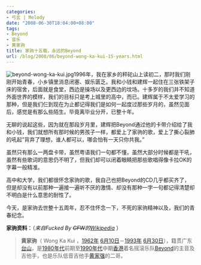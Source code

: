 ```yaml
---
categories:
- 弓玄 | Melody
date: "2008-06-30T18:04:00+08:00"
tags:
- Beyond
- 音乐
- 黄家驹
title: 家驹十五载，永远的Beyond
url: /blog/2008/06/beyond-wong-ka-kui-15-years.html
---
```

<span class="right">![beyond-wong-ka-kui.jpg](/images/beyond-wong-ka-kui.jpg "不死的家驹")</span>1996年，我在家乡的秤砣山上读初二，那时我们刚刚开始青春，小乡镇里消息闭塞、娱乐匮乏。我和小钱和建辉一起住在三张铁架子床的宿舍，后面就是食堂，西边是操场以及更西边的坟场。十多岁的我们并不知道外面世界的模样，我们的目标只是考上城里的高中，而已。建辉属于不太爱学习的那种，但是我们仨到现在为止都记得我们是如何一起度过那些岁月的，虽然见面后，感觉是有那么些陌生。毕竟离毕业分开，已整十年。
<!--more-->
无聊的说起这些，因为就在那段岁月里，建辉把Beyond通过他的卡带介绍给了我和小钱，我们就想所有那时候的男孩子一样，都爱上了家驹的歌，爱上了撕心裂肺的吼起&#8221;背弃了理想，谁人都可以，哪会怕有一天只你共我。&#8221;

虽然只有那么一两盘卡带，虽然粤语我们一句都不懂，虽然大部分时候都是干吼，虽然有些歌词的意思仍不明了，但我们却可以闭着眼睛把那些歌唱得像卡拉OK的字幕一般精准。

高中和大学，我们都很怀念家驹的歌，我自己也把Beyond的CD几乎都买齐了，但是却没有以前那种一遍接一遍听不厌的激情、却没有那种一字一句都记得清楚却不明白是什么意思的耐性了。

今天，是家驹去世整十五周年，忍不住怀念一下，不死的家驹精神以及，我们的青春纪念。

**家驹资料**：（*来自Fucked By <del datetime="2008-06-30T08:06:02+00:00">GFW</del>的[Wikipedia][1]* ）

> **黄家驹**（ Wong Ka Kui ，[1962年][2] [6月10日][3]－[1993年][4] [6月30日][5]），籍贯广东[台山][6]，是[1980年代][7]前期至[1990年代][8]中期[香港][9]着名摇滚乐队[Beyond][10]的主音及吉他手，也是乐队低音吉他手[黄家强][11]的二哥。

 [1]: http://zh.wikipedia.org/wiki/黃家駒 "黄家驹- Wikipedia"
 [2]: http://zh.wikipedia.org/w/index.php?title=1962年&variant=zh-hans "1962年"
 [3]: http://zh.wikipedia.org/w/index.php?title=6月10日&variant=zh-hans "6月10日"
 [4]: http://zh.wikipedia.org/w/index.php?title=1993年&variant=zh-hans "1993年"
 [5]: http://zh.wikipedia.org/w/index.php?title=6月30日&variant=zh-hans "6月30日"
 [6]: http://zh.wikipedia.org/w/index.php?title=台山&variant=zh-hans "台山"
 [7]: http://zh.wikipedia.org/w/index.php?title=1980年代&variant=zh-hans "1980年代"
 [8]: http://zh.wikipedia.org/w/index.php?title=1990年代&variant=zh-hans "1990年代"
 [9]: http://zh.wikipedia.org/w/index.php?title=香港&variant=zh-hans "香港"
 [10]: http://zh.wikipedia.org/w/index.php?title=Beyond&variant=zh-hans "Beyond"
 [11]: http://zh.wikipedia.org/w/index.php?title=黃家強&variant=zh-hans "黃家強"